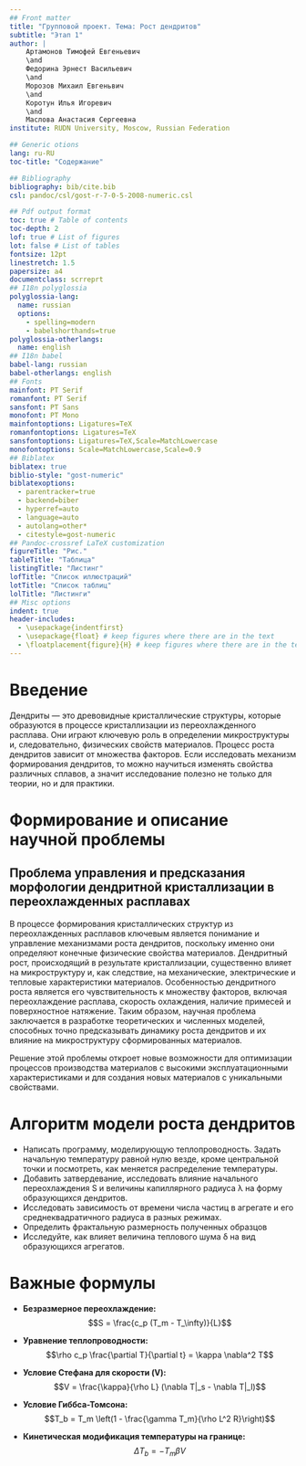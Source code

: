 ```yaml
---
## Front matter
title: "Групповой проект. Тема: Рост дендритов"
subtitle: "Этап 1"
author: |
	Артамонов Тимофей Евгеньевич
	\and
	Федорина Эрнест Васильевич
	\and
	Морозов Михаил Евгеньвич
	\and
	Коротун Илья Игоревич
	\and
	Маслова Анастасия Сергеевна
institute: RUDN University, Moscow, Russian Federation

## Generic otions
lang: ru-RU
toc-title: "Содержание"

## Bibliography
bibliography: bib/cite.bib
csl: pandoc/csl/gost-r-7-0-5-2008-numeric.csl

## Pdf output format
toc: true # Table of contents
toc-depth: 2
lof: true # List of figures
lot: false # List of tables
fontsize: 12pt
linestretch: 1.5
papersize: a4
documentclass: scrreprt
## I18n polyglossia
polyglossia-lang:
  name: russian
  options:
	- spelling=modern
	- babelshorthands=true
polyglossia-otherlangs:
  name: english
## I18n babel
babel-lang: russian
babel-otherlangs: english
## Fonts
mainfont: PT Serif
romanfont: PT Serif
sansfont: PT Sans
monofont: PT Mono
mainfontoptions: Ligatures=TeX
romanfontoptions: Ligatures=TeX
sansfontoptions: Ligatures=TeX,Scale=MatchLowercase
monofontoptions: Scale=MatchLowercase,Scale=0.9
## Biblatex
biblatex: true
biblio-style: "gost-numeric"
biblatexoptions:
  - parentracker=true
  - backend=biber
  - hyperref=auto
  - language=auto
  - autolang=other*
  - citestyle=gost-numeric
## Pandoc-crossref LaTeX customization
figureTitle: "Рис."
tableTitle: "Таблица"
listingTitle: "Листинг"
lofTitle: "Список иллюстраций"
lotTitle: "Список таблиц"
lolTitle: "Листинги"
## Misc options
indent: true
header-includes:
  - \usepackage{indentfirst}
  - \usepackage{float} # keep figures where there are in the text
  - \floatplacement{figure}{H} # keep figures where there are in the text
---
```


# Введение

Дендриты — это древовидные кристаллические структуры, которые образуются в процессе кристаллизации из переохлажденного расплава. Они играют ключевую роль в определении микроструктуры и, следовательно, физических свойств материалов. Процесс роста дендритов зависит от множества факторов. Если исследовать механизм формирования дендритов, то можно научиться изменять свойства различных сплавов, а значит исследование полезно не только для теории, но и для практики.

# Формирование и описание научной проблемы

## Проблема управления и предсказания морфологии дендритной кристаллизации в переохлажденных расплавах

В процессе формирования кристаллических структур из переохлажденных расплавов ключевым является понимание и управление механизмами роста дендритов, поскольку именно они определяют конечные физические свойства материалов. Дендритный рост, происходящий в результате кристаллизации, существенно влияет на микроструктуру и, как следствие, на механические, электрические и тепловые характеристики материалов. Особенностью дендритного роста является его чувствительность к множеству факторов, включая переохлаждение расплава, скорость охлаждения, наличие примесей и поверхностное натяжение. Таким образом, научная проблема заключается в разработке теоретических и численных моделей, способных точно предсказывать динамику роста дендритов и их влияние на микроструктуру сформированных материалов.

Решение этой проблемы откроет новые возможности для оптимизации процессов производства материалов с высокими эксплуатационными характеристиками и для создания новых материалов с уникальными свойствами.

# Алгоритм модели роста дендритов

- Написать программу, моделирующую теплопроводность. Задать начальную температуру равной нулю везде, кроме центральной точки и посмотреть, как меняется распределение температуры.
- Добавить затвердевание, исследовать влияние начального переохлаждения S и величины капиллярного радиуса λ на форму образующихся дендритов.
- Исследовать зависимость от времени числа частиц в агрегате и его среднеквадратичного радиуса в разных режимах.
- Определить фрактальную размерность полученных образцов
- Исследуйте, как влияет величина теплового шума δ на вид образующихся агрегатов.

# Важные формулы

- **Безразмерное переохлаждение:**
$$S = \frac{c_p (T_m - T_\infty)}{L}$$

- **Уравнение теплопроводности:**
$$\rho c_p \frac{\partial T}{\partial t} = \kappa \nabla^2 T$$

- **Условие Стефана для скорости \(V\):**
$$V = \frac{\kappa}{\rho L} (\nabla T|_s - \nabla T|_l)$$

- **Условие Гиббса-Томсона:**
$$T_b = T_m \left(1 - \frac{\gamma T_m}{\rho L^2 R}\right)$$

- **Кинетическая модификация температуры на границе:**
$$\Delta T_b = -T_m \beta V$$
